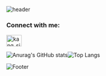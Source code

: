 ![header](https://capsule-render.vercel.app/api?type=egg&color=FFD400&height=180&section=header&text=🌈✨%20Hello%20🌟💫&fontSize=45&fontColor=fffa66)

<h3 align="left">Connect with me:</h3>
<p align="left">
<a href="https://instagram.com/kang_sii" target="blank"><img align="center" src="https://raw.githubusercontent.com/rahuldkjain/github-profile-readme-generator/master/src/images/icons/Social/instagram.svg" alt="kang_sii" height="30" width="40" /></a>
</p>

![Anurag's GitHub stats](https://github-readme-stats.vercel.app/api?username=Kang-SeoHyun&&show_icons=true&&theme=great-gatsby)![Top Langs](https://github-readme-stats.vercel.app/api/top-langs/?username=Kang-SeoHyun&&layout=compact&&theme=great-gatsby)



![Footer](https://capsule-render.vercel.app/api?type=soft&color=FFD400&height=100&section=footer&text=👋🏻%20I'm%20seohyun%20👩🏻‍💻&fontSize=20&fontColor=fffa66)







 








<!--
C - 임베디드 하드웨어개발  
java - 대기업, 금융권, 국가기관, 웹  
     - 프레임 워크 : 스프링    
python - 스타트업, 인공지능 연구, 데이터 엔지니어
       - 프레임 워크: 플라스크(죽어감), D장고(묵직), fast api(요즘 추세)    
java script - 웹 프론트, 백  
            - 프레임 워크: 노드js(런타임환경), 네스트js
type script - 웹 풀스택, 웹개발 아니면 의미없음
            - 프레임 워크: 노드  
pyscrip - 파이썬버전 html 코딩
kotlin - 자바 대체 언어, 문법깔끔하고 자바랑 100프로 호환가능  
C++ - 게임, 인공지능 실무
-->
